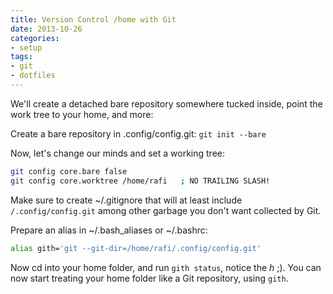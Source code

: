 ```yaml
---
title: Version Control /home with Git
date: 2013-10-26
categories:
- setup
tags:
- git
- dotfiles
---
```


We'll create a detached bare repository somewhere tucked inside, point the work tree to your home, and more:

Create a bare repository in .config/config.git:
`git init --bare`

Now, let's change our minds and set a working tree:
```bash
git config core.bare false
git config core.worktree /home/rafi   ; NO TRAILING SLASH!
```

Make sure to create ~/.gitignore that will at least include `/.config/config.git` among other garbage you don't want collected by Git.

Prepare an alias in ~/.bash_aliases or ~/.bashrc:
```bash
alias gith='git --git-dir=/home/rafi/.config/config.git'
```

Now cd into your home folder, and run `gith status`, notice the *h* ;).
You can now start treating your home folder like a Git repository, using `gith`.

